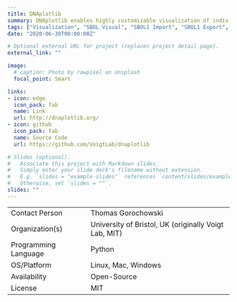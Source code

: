 ```yaml
---
title: DNAplotlib
summary: DNAplotlib enables highly customizable visualization of individual genetic constructs and libraries of design variants. It can be thought of in many ways as matplotlib for genetic diagrams.
tags: ["Visualization", "SBOL Visual", "SBOL1 Import", "SBOL1 Export", "SBOL2 Import", "SBOL2 Export"]
date: "2020-06-30T00:00:00Z"

# Optional external URL for project (replaces project detail page).
external_link: ""

image:
  # caption: Photo by rawpixel on Unsplash
  focal_point: Smart

links:
- icon: edge
  icon_pack: fab
  name: Link
  url: http://dnaplotlib.org/
- icon: github
  icon_pack: fab
  name: Source Code
  url: https://github.com/VoigtLab/dnaplotlib

# Slides (optional).
#   Associate this project with Markdown slides.
#   Simply enter your slide deck's filename without extension.
#   E.g. `slides = "example-slides"` references `content/slides/example-slides.md`.
#   Otherwise, set `slides = ""`.
slides: ""
---
```



| | |
| ---| ---|
| Contact Person | Thomas Gorochowski |
| Organization(s) | University of Bristol, UK (originally Voigt Lab, MIT) |
| Programming Language | Python |
| OS/Platform | Linux, Mac, Windows |
| Availability | Open-Source |
| License | MIT |